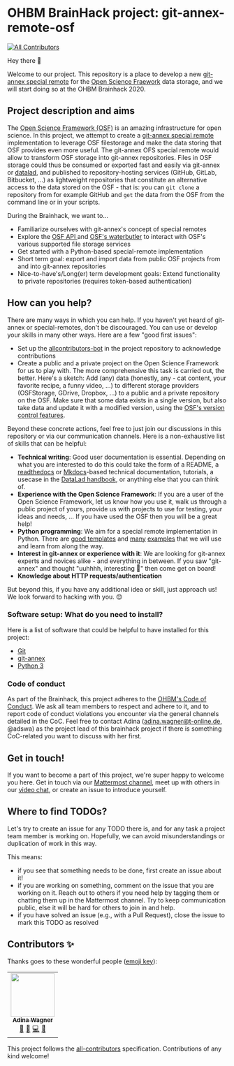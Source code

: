 # OHBM BrainHack project: git-annex-remote-osf
<!-- ALL-CONTRIBUTORS-BADGE:START - Do not remove or modify this section -->
[![All Contributors](https://img.shields.io/badge/all_contributors-1-orange.svg?style=flat-square)](#contributors-)
<!-- ALL-CONTRIBUTORS-BADGE:END -->

Hey there :wave:

Welcome to our project. This repository is a place to develop a new [git-annex special remote](https://git-annex.branchable.com/special_remotes/) for the [Open Science Fraework](https://osf.io/) data storage, and we will start doing so at the OHBM Brainhack 2020.

## Project description and aims

The [Open Science Framework (OSF)](https://osf.io/) is an amazing infrastructure for open science. In this project, we attempt to create a [git-annex special remote](https://git-annex.branchable.com/special_remotes/) implementation to leverage OSF filestorage and make the data storing that OSF provides even more useful. The git-annex OFS special remote would allow to transform OSF storage into git-annex repositories. Files in OSF storage could thus be consumed or exported fast and easily via git-annex or [datalad](https://github.com/datalad/datalad), and published to repository-hosting services (GitHub, GitLab, Bitbucket, ...) as lightweight repositories that constitute an alternative access to the data stored on the OSF - that is: you can ``git clone`` a repository from for example GitHub and ``get`` the data from the OSF from the command line or in your scripts.

During the Brainhack, we want to...
- Familiarize ourselves with git-annex's concept of special remotes
- Explore the [OSF API ](https://developer.osf.io/#tag/Introduction) and [OSF's waterbutler](https://github.com/CenterForOpenScience/waterbutler) to interact with OSF's various supported file storage services
- Get started with a Python-based special-remote implementation
- Short term goal: export and import data from public OSF projects from and into git-annex repositories
- Nice-to-have's/Long(er) term development goals: Extend functionality to private repositories (requires token-based authentication)


## How can you help?

There are many ways in which you can help. If you haven't yet heard of git-annex or special-remotes, don't be discouraged. You can use or develop your skills in many other ways. Here are a few "good first issues":

- Set up the [allcontributors-bot](https://allcontributors.org/) in the project repository to acknowledge contributions
- Create a public and a private project on the Open Science Framework for us to play with. The more comprehensive this task is carried out, the better. Here's a sketch: Add (any) data (honestly, any - cat content, your favorite recipe, a funny video, ...) to different storage providers (OSFStorage, GDrive, Dropbox, ...) to a public and a private repository on the OSF. Make sure that some data exists in a single version, but also take data and update it with a modified version, using the [OSF's version control features](https://help.osf.io/hc/en-us/articles/360019738694-file-revisions-and-version-control).

Beyond these concrete actions, feel free to just join our discussions in this repository or via our communication channels. Here is a non-exhaustive list of skills that can be helpful:

- **Technical writing**: Good user documentation is essential. Depending on what you are interested to do this could take the form of a README, a [readthedocs](https://readthedocs.org/) or [Mkdocs](https://www.mkdocs.org/)-based technical documentation, tutorials, a usecase in the [DataLad handbook](http://handbook.datalad.org/en/latest/), or anything else that you can think of.
- **Experience with the Open Science Framework**: If you are a user of the Open Science Framework, let us know how you use it, walk us through a public project of yours, provide us with projects to use for testing, your ideas and needs,  ... If you have used the OSF then you will be a great help!
- **Python programming**: We aim for a special remote implementation in Python. There are [good templates](https://github.com/Lykos153/AnnexRemote) and [many](https://github.com/CONP-PCNO/git-annex-remote-globus) [examples](https://github.com/Lykos153/git-annex-remote-googledrive) that we will use and learn from along the way.
- **Interest in git-annex or experience with it**: We are looking for git-annex experts and novices alike - and everything in between. If you saw "git-annex" and thought "uuhhhh, interesting :thinking:" then come get on board!
- **Knowledge about HTTP requests/authentication**

But beyond this, if you have any additional idea or skill, just approach us! We look forward to hacking with you. :blush:


### Software setup: What do you need to install?

Here is a list of software that could be helpful to have installed for this project:
- [Git](https://git-scm.com/)
- [git-annex](https://git-annex.branchable.com/install/)
- [Python 3](https://www.python.org/downloads/)


### Code of conduct

As part of the Brainhack, this project adheres to the [OHBM's Code of Conduct](https://ohbm.github.io/hackathon2020/coc/). We ask all team members to respect and adhere to it, and to report code of conduct violations you encounter via the general channels detailed in the CoC. Feel free to contact Adina (adina.wagner@t-online.de, @adswa) as the project lead of this brainhack project if there is something CoC-related you want to discuss with her first.

## Get in touch!

If you want to become a part of this project, we're super happy to welcome you here. Get in touch via our [Mattermost channel](https://mattermost.brainhack.org/brainhack/channels/git-annex-osf), meet up with others in our [video chat](https://meet.jit.si/hbm-git-annex-osf), or create an issue to introduce yourself.

## Where to find TODOs?

Let's try to create an issue for any TODO there is, and for any task a project team member is working on. Hopefully, we can avoid misunderstandings or duplication of work in this way.

This means:
- if you see that something needs to be done, first create an issue about it!
- if you are working on something, comment on the issue that you are working on it. Reach out to others if you need help by tagging them or chatting them up in the Mattermost channel. Try to keep communication public, else it will be hard for others to join in and help.
- if you have solved an issue (e.g., with a Pull Request), close the issue to mark this TODO as resolved



## Contributors ✨

Thanks goes to these wonderful people ([emoji key](https://allcontributors.org/docs/en/emoji-key)):

<!-- ALL-CONTRIBUTORS-LIST:START - Do not remove or modify this section -->
<!-- prettier-ignore-start -->
<!-- markdownlint-disable -->
<table>
  <tr>
    <td align="center"><a href="http://www.adina-wagner.com"><img src="https://avatars1.githubusercontent.com/u/29738718?v=4" width="100px;" alt=""/><br /><sub><b>Adina Wagner</b></sub></a><br /><a href="#projectManagement-adswa" title="Project Management">📆</a> <a href="#maintenance-adswa" title="Maintenance">🚧</a> <a href="https://github.com/adswa/git-annex-remote-osf/commits?author=adswa" title="Code">💻</a> <a href="https://github.com/adswa/git-annex-remote-osf/commits?author=adswa" title="Documentation">📖</a></td>
  </tr>
</table>

<!-- markdownlint-enable -->
<!-- prettier-ignore-end -->
<!-- ALL-CONTRIBUTORS-LIST:END -->

This project follows the [all-contributors](https://github.com/all-contributors/all-contributors) specification. Contributions of any kind welcome!
